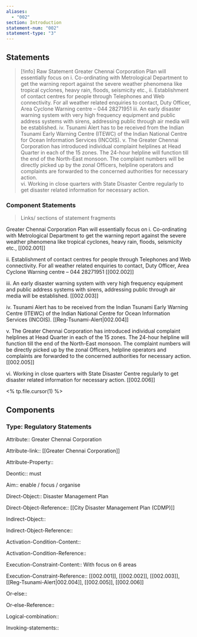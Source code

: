 ```yaml
---
aliases:
  - "002"
section: Introduction
statement-num: "002"
statement-type: "3"
---
```

## Statements 
> [!info] Raw Statement
> Greater Chennai Corporation Plan will essentially focus on 
> i. Co-ordinating with Metrological Department to get the warning report against the severe weather phenomena like tropical cyclones, heavy rain, floods, seismicity etc., 
> ii. Establishment of contact centres for people through Telephones and Web connectivity. For all weather related enquiries to contact, Duty Officer, Area Cyclone Warning centre – 044 28271951 
> iii. An early disaster warning system with very high frequency equipment and public address systems with sirens, addressing public through air media will be established. 
> iv. Tsunami Alert has to be received from the Indian Tsunami Early Warning Centre (ITEWC) of the Indian National Centre for Ocean Information Services (INCOIS).
> v. The Greater Chennai Corporation has introduced individual complaint helplines at Head Quarter in each of the 15 zones. The 24-hour helpline will function till the end of the North-East monsoon. The complaint numbers will be directly picked up by the zonal Officers, helpline operators and complaints are forwarded to the concerned authorities for necessary action.  
> vi. Working in close quarters with State Disaster Centre regularly to get disaster related information for necessary action. 
> 
### Component Statements
> Links/ sections of statement fragments 

Greater Chennai Corporation Plan will essentially focus on 
i. Co-ordinating with Metrological Department to get the warning report against the severe weather phenomena like tropical cyclones, heavy rain, floods, seismicity etc.,  [[002.001]]

ii. Establishment of contact centres for people through Telephones and Web connectivity. For all weather related enquiries to contact, Duty Officer, Area Cyclone Warning centre – 044 28271951 [[002.002]]

iii. An early disaster warning system with very high frequency equipment and public address systems with sirens, addressing public through air media will be established. [[002.003]]

iv. Tsunami Alert has to be received from the Indian Tsunami Early Warning Centre (ITEWC) of the Indian National Centre for Ocean Information Services (INCOIS). [[Reg-Tsunami-Alert|002.004]]

v. The Greater Chennai Corporation has introduced individual complaint helplines at Head Quarter in each of the 15 zones. The 24-hour helpline will function till the end of the North-East monsoon. The complaint numbers will be directly picked up by the zonal Officers, helpline operators and complaints are forwarded to the concerned authorities for necessary action. [[002.005]]

vi. Working in close quarters with State Disaster Centre regularly to get disaster related information for necessary action. [[002.006]]

<% tp.file.cursor(1) %>

## Components

### Type: Regulatory Statements
Attribute:: Greater Chennai Corporation

Attribute-link:: [[Greater Chennai Corporation]]

Attribute-Property::


Deontic:: must


Aim:: enable / focus / organise


Direct-Object:: Disaster Management Plan 

Direct-Object-Reference:: [[City Disaster Management Plan (CDMP)]]


Indirect-Object::

Indirect-Object-Reference::


Activation-Condition-Content::

Activation-Condition-Reference::


Execution-Constraint-Content:: With focus on 6 areas

Execution-Constraint-Reference:: [[002.001]], [[002.002]], [[002.003]], [[Reg-Tsunami-Alert|002.004]], [[002.005]], [[002.006]]


Or-else::

Or-else-Reference::


Logical-combination::


Invoking-statements::
